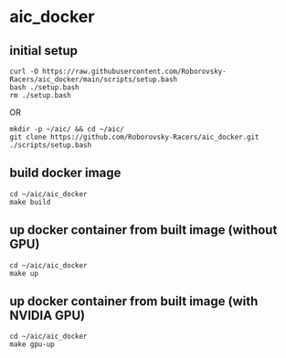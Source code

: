 # aic_docker

## initial setup
```
curl -O https://raw.githubusercontent.com/Roborovsky-Racers/aic_docker/main/scripts/setup.bash
bash ./setup.bash
rm ./setup.bash
```
OR
```
mkdir -p ~/aic/ && cd ~/aic/
git clone https://github.com/Roborovsky-Racers/aic_docker.git
./scripts/setup.bash
```

## build docker image
```
cd ~/aic/aic_docker
make build
```

## up docker container from built image (without GPU)
```
cd ~/aic/aic_docker
make up
```

## up docker container from built image (with NVIDIA GPU)
```
cd ~/aic/aic_docker
make gpu-up
```
